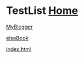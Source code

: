 # TestList  [Home](../index.md)

[MyBlogger](https://ambroseren.blogspot.com/)

[elseBook](https://ebook2.lorefree.com)

[index.html](https://cdn.jsdelivr.net/gh/AmbroseRen/test@master/test/indexOne.html)

<script async src="https://cse.google.com/cse.js?cx=2f0e585bf98b84b6d"></script>
<div class="gcse-search"></div>

